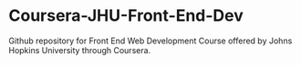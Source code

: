 # Coursera-JHU-Front-End-Dev
Github repository for Front End Web Development Course offered by Johns Hopkins University through Coursera.
